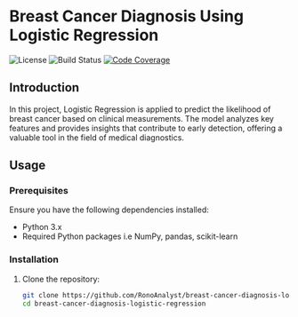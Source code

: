 # Breast Cancer Diagnosis Using Logistic Regression

![License](https://img.shields.io/badge/License-MIT-blue.svg)
![Build Status](https://img.shields.io/travis/RonoAnalyst/breast-cancer-diagnosis-logistic-regression/master.svg)
[![Code Coverage](https://img.shields.io/codecov/c/github/RonoAnalyst/breast-cancer-diagnosis-logistic-regression/master.svg)](https://codecov.io/gh/RonoAnalyst/breast-cancer-diagnosis-logistic-regression)

## Introduction
In this project, Logistic Regression is applied to predict the likelihood of breast cancer based on clinical measurements. The model analyzes key features and provides insights that contribute to early detection, offering a valuable tool in the field of medical diagnostics.

## Usage
### Prerequisites
Ensure you have the following dependencies installed:
- Python 3.x
- Required Python packages i.e NumPy, pandas, scikit-learn

### Installation
1. Clone the repository:
   ```bash
   git clone https://github.com/RonoAnalyst/breast-cancer-diagnosis-logistic-regression.git
   cd breast-cancer-diagnosis-logistic-regression
